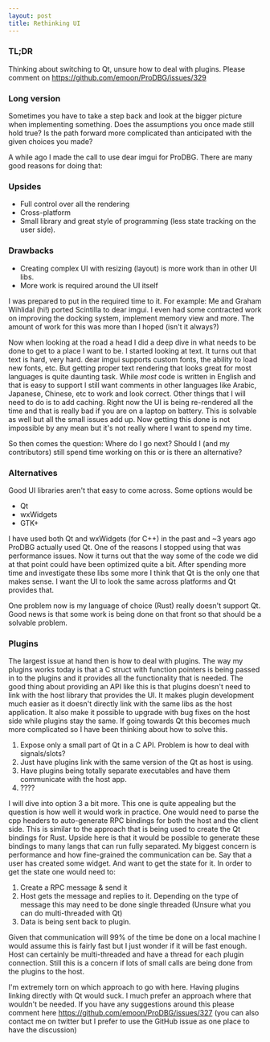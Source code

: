```yaml
---
layout: post
title: Rethinking UI
---
```


### TL;DR

Thinking about switching to Qt, unsure how to deal with plugins. Please comment on https://github.com/emoon/ProDBG/issues/329 

### Long version

Sometimes you have to take a step back and look at the bigger picture when implementing something. Does the assumptions you once made still hold true? Is the path forward more complicated than anticipated with the given choices you made?

A while ago I made the call to use dear imgui for ProDBG. There are many good reasons for doing that:

### Upsides

* Full control over all the rendering
* Cross-platform
* Small library and great style of programming (less state tracking on the user side).

### Drawbacks

* Creating complex UI with resizing (layout) is more work than in other UI libs.
* More work is required around the UI itself

I was prepared to put in the required time to it. For example: Me and Graham Wihlidal (hi!) ported Scintilla to dear imgui. I even had some contracted work on improving the docking system, implement memory view and more. The amount of work for this was more than I hoped (isn't it always?)

Now when looking at the road a head I did a deep dive in what needs to be done to get to a place I want to be. I started looking at text. It turns out that text is hard, very hard. dear imgui supports custom fonts, the ability to load new fonts, etc. But getting proper text rendering that looks great for most languages is quite daunting task. While *most* code is written in English and that is easy to support I still want comments in other languages like Arabic, Japanese, Chinese, etc to work and look correct. Other things that I will need to do is to add caching. Right now the UI is being re-rendered all the time and that is really bad if you are on a laptop on battery. This is solvable as well but all the small issues add up.  Now getting this done is not impossible by any mean but it's not really where I want to spend my time.

So then comes the question: Where do I go next? Should I (and my contributors) still spend time working on this or is there an alternative?

### Alternatives

Good UI libraries aren't that easy to come across. Some options would be

* Qt
* wxWidgets
* GTK+

I have used both Qt and wxWidgets (for C++) in the past and ~3 years ago ProDBG actually used Qt. One of the reasons I stopped using that was performance issues. Now it turns out that the way some of the code we did at that point could have been optimized quite a bit. After spending more time and investigate these libs some more I think that Qt is the only one that makes sense. I want the UI to look the same across platforms and Qt provides that.

One problem now is my language of choice (Rust) really doesn't support Qt. Good news is that some work is being done on that front so that should be a solvable problem.

### Plugins

The largest issue at hand then is how to deal with plugins. The way my plugins works today is that a C struct with function pointers is being passed in to the plugins and it provides all the functionality that is needed.  The good thing about providing an API like this is that plugins doesn't need to link with the host library that provides the UI.  It makes plugin development much easier as it doesn't directly link with the same libs as the host application.  It also make it possible to upgrade with bug fixes on the host side while plugins stay the same.  If going towards Qt this becomes much more complicated so I have been thinking about how to solve this.

1. Expose only a small part of Qt in a C API. Problem is how to deal with signals/slots?
2. Just have plugins link with the same version of the Qt as host is using.
3. Have plugins being totally separate executables and have them communicate with the host app.
4. ????

I will dive into option 3 a bit more. This one is quite appealing but the question is how well it would work in practice. One would need to parse the cpp headers to auto-generate RPC bindings for both the host and the client side. This is similar to the approach that is being used to create the Qt bindings for Rust. Upside here is that it would be possible to generate these bindings to many langs that can run fully separated.
My biggest concern is performance and how fine-grained the communication can be. Say that a user has created some widget. And want to get the state for it. In order to get the state one would need to:

1. Create a RPC message & send it
2. Host gets the message and replies to it. Depending on the type of message this may need to be done single threaded (Unsure what you can do multi-threaded with Qt)
3. Data is being sent back to plugin.

Given that communication will 99% of the time be done on a local machine I would assume this is fairly fast but I just wonder if it will be fast enough. Host can certainly be multi-threaded and have a thread for each plugin connection. Still this is a concern if lots of small calls are being done from the plugins to the host.

I'm extremely torn on which approach to go with here. Having plugins linking directly with Qt would suck. I much prefer an approach where that wouldn't be needed. If you have any suggestions around this please comment here https://github.com/emoon/ProDBG/issues/327 (you can also contact me on twitter but I prefer to use the GitHub issue as one place to have the discussion)
